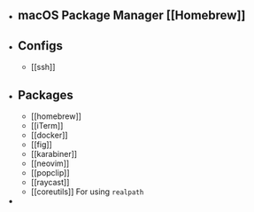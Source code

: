 - ## macOS Package Manager [[Homebrew]]
- ## Configs
	- [[ssh]]
- ## Packages
	- [[homebrew]]
	- [[iTerm]]
	- [[docker]]
	- [[fig]]
	- [[karabiner]]
	- [[neovim]]
	- [[popclip]]
	- [[raycast]]
	- [[coreutils]]  For using `realpath`
-